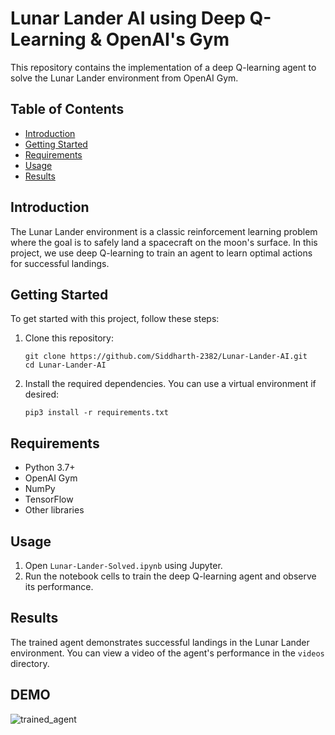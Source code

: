 # Lunar Lander AI using Deep Q-Learning & OpenAI's Gym

This repository contains the implementation of a deep Q-learning agent to solve the Lunar Lander environment from OpenAI Gym.

## Table of Contents

- [Introduction](#introduction)
- [Getting Started](#getting-started)
- [Requirements](#requirements)
- [Usage](#usage)
- [Results](#results)

## Introduction

The Lunar Lander environment is a classic reinforcement learning problem where the goal is to safely land a spacecraft on the moon's surface. In this project, we use deep Q-learning to train an agent to learn optimal actions for successful landings.

## Getting Started

To get started with this project, follow these steps:

1.  Clone this repository:

        git clone https://github.com/Siddharth-2382/Lunar-Lander-AI.git
        cd Lunar-Lander-AI

2.  Install the required dependencies. You can use a virtual environment if desired:

        pip3 install -r requirements.txt

## Requirements

- Python 3.7+
- OpenAI Gym
- NumPy
- TensorFlow
- Other libraries

## Usage

1. Open `Lunar-Lander-Solved.ipynb` using Jupyter.
2. Run the notebook cells to train the deep Q-learning agent and observe its performance.

## Results

The trained agent demonstrates successful landings in the Lunar Lander environment. You can view a video of the agent's performance in the `videos` directory.

## DEMO
![trained_agent](https://github.com/Siddharth-2382/Lunar-Lander-AI/assets/94699055/9a0dab80-0fa7-4a22-ac0e-ad141021b6f8)
